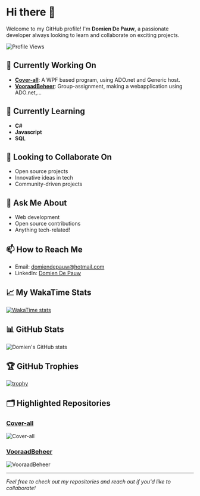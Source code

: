 # Hi there 👋

Welcome to my GitHub profile! I'm **Domien De Pauw**, a passionate developer always looking to learn and collaborate on exciting projects. 

![Profile Views](https://komarev.com/ghpvc/?username=DomienDePauw&color=brightgreen)

## 🔭 Currently Working On
- **[Cover-all](https://github.com/DomienDePauw/Cover-all)**: A WPF based program, using ADO.net and Generic host.
- **[VooraadBeheer](https://github.com/DomienDePauw/VooraadBeheer.git)**: Group-assignment, making a webapplication using ADO.net,...

## 🌱 Currently Learning
- **C#**
- **Javascript**
- **SQL**

## 👯 Looking to Collaborate On
- Open source projects
- Innovative ideas in tech
- Community-driven projects

## 💬 Ask Me About
- Web development
- Open source contributions
- Anything tech-related!

## 📫 How to Reach Me
- Email: [domiendepauw@hotmail.com](mailto:domiendepauw@hotmail.com)
- LinkedIn: [Domien De Pauw](https://www.linkedin.com/in/domiendepauw/)

## 📈 My WakaTime Stats
[![WakaTime stats](https://wakatime.com/share/@DomienDePauw/34b83012-b6f9-4a5f-811d-7a3cf64736df.svg)](https://wakatime.com/@DomienDePauw)

## 📊 GitHub Stats
![Domien's GitHub stats](https://github-readme-stats.vercel.app/api?username=DomienDePauw&show_icons=true&theme=radical)

## 🏆 GitHub Trophies
[![trophy](https://github-profile-trophy.vercel.app/?username=DomienDePauw&theme=onedark)](https://github.com/ryo-ma/github-profile-trophy)

## 🗂️ Highlighted Repositories

### [Cover-all](https://github.com/DomienDePauw/Cover-all)
![Cover-all](https://github-readme-stats.vercel.app/api/pin/?username=DomienDePauw&repo=Cover-all&theme=radical)

### [VooraadBeheer](https://github.com/DomienDePauw/VooraadBeheer)
![VooraadBeheer](https://github-readme-stats.vercel.app/api/pin/?username=DomienDePauw&repo=VooraadBeheer&theme=radical)

---

*Feel free to check out my repositories and reach out if you'd like to collaborate!*
